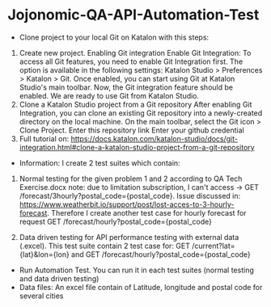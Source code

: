 # Jojonomic-QA-API-Automation-Test

- Clone project to your local Git on Katalon with this steps:


1. Create new project. Enabling Git integration Enable Git Integration: To access all Git features, you need to enable Git Integration first. The option is available in the following settings: Katalon Studio > Preferences > Katalon > Git. Once enabled, you can start using Git at Katalon Studio's main toolbar. Now, the Git integration feature should be enabled. We are ready to use Git from Katalon Studio.
2. Clone a Katalon Studio project from a Git repository After enabling Git Integration, you can clone an existing Git repository into a newly-created directory on the local machine. On the main toolbar, select the Git icon > Clone Project. Enter this repository link Enter your github credential 
3. Full tutorial on: https://docs.katalon.com/katalon-studio/docs/git-integration.html#clone-a-katalon-studio-project-from-a-git-repository

- Information: I create 2 test suites which contain:
1. Normal testing for the given problem 1 and 2 according to QA Tech Exercise.docx
note: due to limitation subscription, I can't access -> GET /forecast/3hourly?postal_code={postal_code}. Issue discussed in: https://www.weatherbit.io/support/post/lost-acces-to-3-hourly-forecast. Therefore I create another test case for hourly forecast for request GET /forecast/hourly?postal_code={postal_code}

2. Data driven testing for API performance testing with external data (.excel). This test suite contain 2 test case for: GET /current?lat={lat}&lon={lon} and GET /forecast/hourly?postal_code={postal_code}

* Run Automation Test. You can run it in each test suites (normal testing and data driven testing)
* Data files: An excel file contain of Latitude, longitude and postal code for several cities
